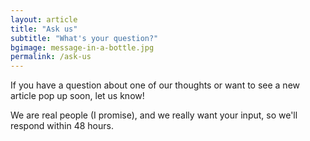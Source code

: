 ```yaml
---
layout: article
title: "Ask us"
subtitle: "What's your question?"
bgimage: message-in-a-bottle.jpg
permalink: /ask-us
---
```


If you have a question about one of our thoughts or want to see a new article pop up soon, let us know!
 
We are real people (I promise), and we really want your input, so we'll respond within 48 hours.